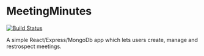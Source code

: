 # MeetingMinutes

[![Build Status](https://travis-ci.org/dinks/MeetingMinutes.svg?branch=master)](https://travis-ci.org/dinks/MeetingMinutes)

A simple React/Express/MongoDb app which lets users create, manage and restrospect meetings.
